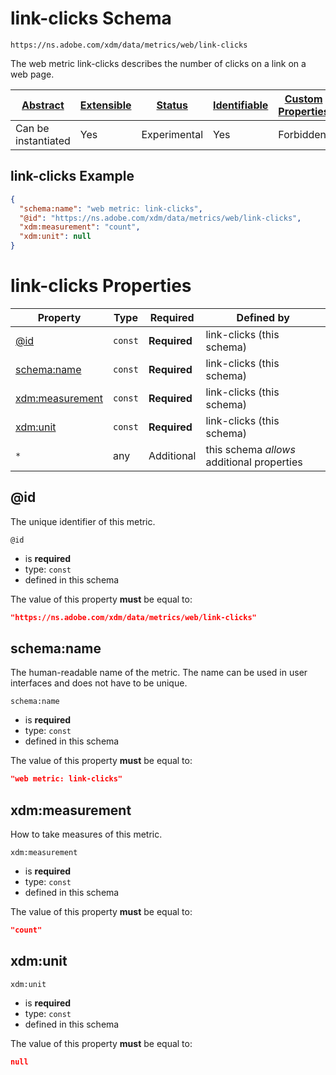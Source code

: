 
# link-clicks Schema

```
https://ns.adobe.com/xdm/data/metrics/web/link-clicks
```

The web metric link-clicks describes the number of clicks on a link on a web page.

| [Abstract](../../abstract.md) | [Extensible](../../extensions.md) | [Status](../../status.md) | [Identifiable](../../id.md) | [Custom Properties](../../extensions.md) | [Additional Properties](../../extensions.md) | Defined In |
|-------------------------------|-----------------------------------|---------------------------|-----------------------------|------------------------------------------|----------------------------------------------|------------|
| Can be instantiated | Yes | Experimental | Yes | Forbidden | Permitted | [data/link-clicks.schema.json](data/link-clicks.schema.json) |

## link-clicks Example
```json
{
  "schema:name": "web metric: link-clicks",
  "@id": "https://ns.adobe.com/xdm/data/metrics/web/link-clicks",
  "xdm:measurement": "count",
  "xdm:unit": null
}
```

# link-clicks Properties

| Property | Type | Required | Defined by |
|----------|------|----------|------------|
| [@id](#@id) | `const` | **Required** | link-clicks (this schema) |
| [schema:name](#schemaname) | `const` | **Required** | link-clicks (this schema) |
| [xdm:measurement](#xdmmeasurement) | `const` | **Required** | link-clicks (this schema) |
| [xdm:unit](#xdmunit) | `const` | **Required** | link-clicks (this schema) |
| `*` | any | Additional | this schema *allows* additional properties |

## @id

The unique identifier of this metric.

`@id`
* is **required**
* type: `const`
* defined in this schema

The value of this property **must** be equal to:

```json
"https://ns.adobe.com/xdm/data/metrics/web/link-clicks"
```





## schema:name

The human-readable name of the metric. The name can be used in user interfaces and does not have to be unique.

`schema:name`
* is **required**
* type: `const`
* defined in this schema

The value of this property **must** be equal to:

```json
"web metric: link-clicks"
```





## xdm:measurement

How to take measures of this metric.

`xdm:measurement`
* is **required**
* type: `const`
* defined in this schema

The value of this property **must** be equal to:

```json
"count"
```





## xdm:unit


`xdm:unit`
* is **required**
* type: `const`
* defined in this schema

The value of this property **must** be equal to:

```json
null
```




